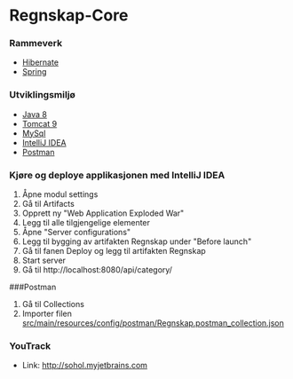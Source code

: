 # Regnskap-Core

### Rammeverk
* [Hibernate](http://hibernate.org/)
* [Spring](https://spring.io/)

### Utviklingsmiljø
* [Java 8](http://www.oracle.com/technetwork/java/javase/downloads/jdk8-downloads-2133151.html)
* [Tomcat 9](https://tomcat.apache.org/download-90.cgi) 
* [MySql](http://dev.mysql.com/downloads/mysql/)
* [IntelliJ IDEA](https://www.jetbrains.com/idea/)
* [Postman](https://chrome.google.com/webstore/detail/postman/fhbjgbiflinjbdggehcddcbncdddomop?hl=en)

### Kjøre og deploye applikasjonen med IntelliJ IDEA
1. Åpne modul settings
2. Gå til Artifacts
3. Opprett ny "Web Application Exploded War"
4. Legg til alle tilgjengelige elementer
5. Åpne "Server configurations"
6. Legg til bygging av artifakten Regnskap under "Before launch"
7. Gå til fanen Deploy og legg til artifakten Regnskap
8. Start server
9. Gå til http://localhost:8080/api/category/


###Postman
1. Gå til Collections
2. Importer filen [src/main/resources/config/postman/Regnskap.postman_collection.json]()

### YouTrack
* Link: http://sohol.myjetbrains.com